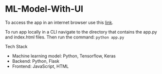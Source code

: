 # ML-Model-With-UI

To access the app in an internet browser use this [link](https://em008.github.io/ML-Model-With-UI/).

To run app locally in a CLI navigate to the directory that contains the app.py and index.html files.
Then run the command: `python app.py`

Tech Stack
- Machine learning model: Python, Tensorflow, Keras
- Backend: Python, Flask
- Frontend: JavaScript, HTML
